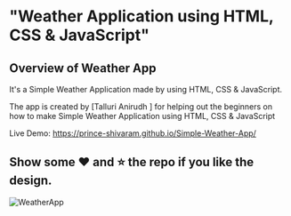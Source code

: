 # "Weather Application using HTML, CSS &amp; JavaScript"

## Overview of Weather App

It's a  Simple Weather Application made by using HTML, CSS &amp; JavaScript.

The app is created by [Talluri Anirudh ] for helping out the beginners on how to make Simple Weather Application using HTML, CSS &amp; JavaScript

Live Demo:  https://prince-shivaram.github.io/Simple-Weather-App/

## Show some :heart: and :star: the repo if you like the design.

![WeatherApp](https://user-images.githubusercontent.com/42378118/99897986-fd02dc00-2cc3-11eb-9cac-f5b577bfef40.png)

